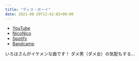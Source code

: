 ```yaml
---
title: "ディス・ボーイ"
date: 2021-08-29T12:42:02+09:00
---
```


- [YouTube](https://www.youtube.com/watch?QoK8Elgw87s)
- [NicoNico](https://nico.ms/sm39255624)
- [Spotify](https://open.spotify.com/track/3F6CbZVk00xfBuTHTMpK8P)
- [Bandcamp](https://mikirihasshap.bandcamp.com/track/--194)

いろはさんがイケメンな曲です！ ダメ男（ダメ女）の気配もする…